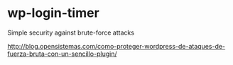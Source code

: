 # wp-login-timer
Simple security against brute-force attacks

http://blog.opensistemas.com/como-proteger-wordpress-de-ataques-de-fuerza-bruta-con-un-sencillo-plugin/
